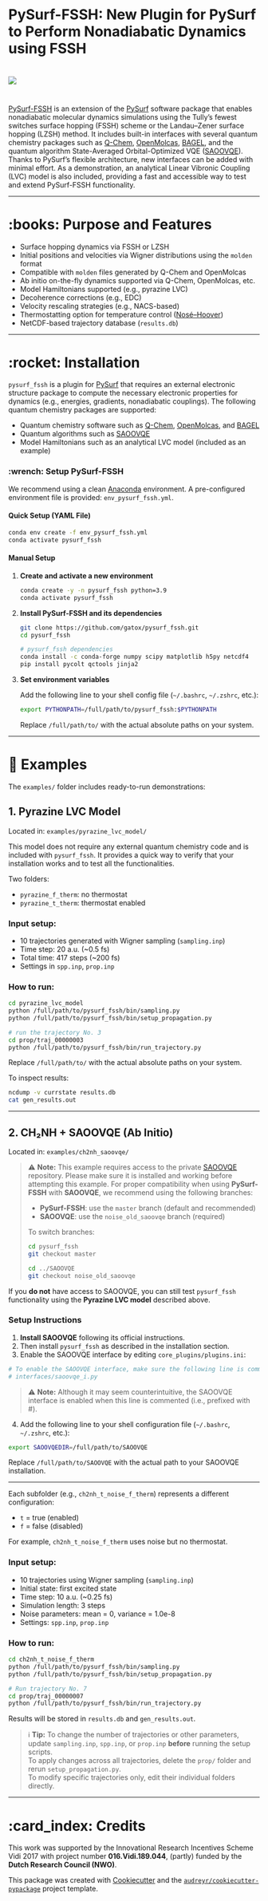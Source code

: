 # PySurf-FSSH: New Plugin for PySurf to Perform Nonadiabatic Dynamics using FSSH

# <img src="https://raw.githubusercontent.com/gatox/pysurf_fssh/master/docs/logo_pysurf_fssh.jpeg">

#

[PySurf-FSSH](https://doi.org/10.1021/acs.jctc.4c00012) is an extension of the [PySurf](https://github.com/mfsjmenger/pysurf) software package that enables nonadiabatic molecular dynamics simulations using the Tully’s fewest switches surface hopping (FSSH) scheme or the Landau–Zener surface hopping (LZSH) method. It includes built-in interfaces with several quantum chemistry packages such as [Q-Chem](https://manual.q-chem.com/latest/), [OpenMolcas](https://gitlab.com/Molcas/OpenMolcas), [BAGEL](https://nubakery.org/), and the quantum algorithm State-Averaged Orbital-Optimized VQE ([SAOOVQE](https://github.com/qc2nl/SAOOVQE)). Thanks to PySurf’s flexible architecture, new interfaces can be added with minimal effort. As a demonstration, an analytical Linear Vibronic Coupling (LVC) model is also included, providing a fast and accessible way to test and extend PySurf-FSSH functionality.

---

# \:books: Purpose and Features

- Surface hopping dynamics via FSSH or LZSH
- Initial positions and velocities via Wigner distributions using the `molden` format
- Compatible with `molden` files generated by Q-Chem and OpenMolcas
- Ab initio on-the-fly dynamics supported via Q-Chem, OpenMolcas, etc.
- Model Hamiltonians supported (e.g., pyrazine LVC)
- Decoherence corrections (e.g., EDC)
- Velocity rescaling strategies (e.g., NACS-based)
- Thermostatting option for temperature control ([Nosé–Hoover](https://pubs.aip.org/aip/jcp/article/83/8/4069/219065/The-Nose-Hoover-thermostatThe-Nose-Hoover))
- NetCDF-based trajectory database (`results.db`)

---

# \:rocket: Installation

`pysurf_fssh` is a plugin for [PySurf](https://github.com/mfsjmenger/pysurf) that requires an external electronic structure package to compute the necessary electronic properties for dynamics (e.g., energies, gradients, nonadiabatic couplings). The following quantum chemistry packages are supported:

- Quantum chemistry software such as [Q-Chem](https://manual.q-chem.com/latest/), [OpenMolcas](https://gitlab.com/Molcas/OpenMolcas), and [BAGEL](https://nubakery.org/)
- Quantum algorithms such as [SAOOVQE](https://github.com/qc2nl/SAOOVQE)
- Model Hamiltonians such as an analytical LVC model (included as an example)

### \:wrench: Setup PySurf-FSSH

We recommend using a clean [Anaconda](https://www.anaconda.com/) environment. A pre-configured environment file is provided: `env_pysurf_fssh.yml`.

#### Quick Setup (YAML File)

```bash
conda env create -f env_pysurf_fssh.yml
conda activate pysurf_fssh
```

#### Manual Setup

1. **Create and activate a new environment**

    ```bash
    conda create -y -n pysurf_fssh python=3.9
    conda activate pysurf_fssh
    ```

2. **Install PySurf-FSSH and its dependencies**

    ```bash
    git clone https://github.com/gatox/pysurf_fssh.git
    cd pysurf_fssh

    # pysurf_fssh dependencies
    conda install -c conda-forge numpy scipy matplotlib h5py netcdf4
    pip install pycolt qctools jinja2
    ```

3. **Set environment variables**

    Add the following line to your shell config file (`~/.bashrc`, `~/.zshrc`, etc.):

    ```bash
    export PYTHONPATH=/full/path/to/pysurf_fssh:$PYTHONPATH
    ```

    Replace `/full/path/to/` with the actual absolute paths on your system.

---

# :sunrise: Examples

The `examples/` folder includes ready-to-run demonstrations:

## 1. Pyrazine LVC Model

Located in: `examples/pyrazine_lvc_model/`

This model does not require any external quantum chemistry code and is included with `pysurf_fssh`. It provides a quick way to verify that your installation works and to test all the functionalities.

Two folders:

- `pyrazine_f_therm`: no thermostat
- `pyrazine_t_therm`: thermostat enabled

### Input setup:

- 10 trajectories generated with Wigner sampling (`sampling.inp`)
- Time step: 20 a.u. (~0.5 fs)
- Total time: 417 steps (~200 fs)
- Settings in `spp.inp`, `prop.inp`

### How to run:

```bash
cd pyrazine_lvc_model
python /full/path/to/pysurf_fssh/bin/sampling.py
python /full/path/to/pysurf_fssh/bin/setup_propagation.py

# run the trajectory No. 3
cd prop/traj_00000003
python /full/path/to/pysurf_fssh/bin/run_trajectory.py
```

Replace `/full/path/to/` with the actual absolute paths on your system.

To inspect results:

```bash
ncdump -v currstate results.db
cat gen_results.out
```

---

## 2. CH₂NH + SAOOVQE (Ab Initio)

Located in: `examples/ch2nh_saoovqe/`

> :warning: **Note:** This example requires access to the private [SAOOVQE](https://github.com/qc2nl/SAOOVQE) repository. Please make sure it is installed and working before attempting this example.
> For proper compatibility when using **PySurf-FSSH** with **SAOOVQE**, we recommend using the following branches:
>   - **PySurf-FSSH**: use the `master` branch (default and recommended)
>   - **SAOOVQE**: use the `noise_old_saoovqe` branch (required)
>
>    To switch branches:
>
>    ```bash
>    cd pysurf_fssh
>    git checkout master
>    
>    cd ../SAOOVQE
>    git checkout noise_old_saoovqe
>    ```

If you **do not** have access to SAOOVQE, you can still test `pysurf_fssh` functionality using the **Pyrazine LVC model** described above.

### Setup Instructions

1. **Install SAOOVQE** following its official instructions.
2. Then install `pysurf_fssh` as described in the installation section.
3. Enable the SAOOVQE interface by editing `core_plugins/plugins.ini`:

```ini
# To enable the SAOOVQE interface, make sure the following line is commented:
# interfaces/saoovqe_i.py
```
> :warning: **Note:** Although it may seem counterintuitive, the SAOOVQE interface is enabled when this line is commented (i.e., prefixed with #).

4. Add the following line to your shell configuration file (`~/.bashrc`, `~/.zshrc`, etc.):

```bash
export SAOOVQEDIR=/full/path/to/SAOOVQE
```

Replace `/full/path/to/SAOOVQE` with the actual path to your SAOOVQE installation.

---

Each subfolder (e.g., `ch2nh_t_noise_f_therm`) represents a different configuration:

- `t` = true (enabled)
- `f` = false (disabled)

For example, `ch2nh_t_noise_f_therm` uses noise but no thermostat.

### Input setup:

- 10 trajectories using Wigner sampling (`sampling.inp`)
- Initial state: first excited state
- Time step: 10 a.u. (~0.25 fs)
- Simulation length: 3 steps
- Noise parameters: mean = 0, variance = 1.0e-8
- Settings: `spp.inp`, `prop.inp`

### How to run:

```bash
cd ch2nh_t_noise_f_therm
python /full/path/to/pysurf_fssh/bin/sampling.py
python /full/path/to/pysurf_fssh/bin/setup_propagation.py

# Run trajectory No. 7
cd prop/traj_00000007
python /full/path/to/pysurf_fssh/bin/run_trajectory.py
```

Results will be stored in `results.db` and `gen_results.out`.

> :information_source: **Tip:** To change the number of trajectories or other parameters, update `sampling.inp`, `spp.inp`, or `prop.inp` **before** running the setup scripts.  
To apply changes across all trajectories, delete the `prop/` folder and rerun `setup_propagation.py`.  
To modify specific trajectories only, edit their individual folders directly.

---

# \:card_index: Credits

This work was supported by the Innovational Research Incentives Scheme Vidi 2017 with project number **016.Vidi.189.044**, (partly) funded by the **Dutch Research Council (NWO)**.

This package was created with [Cookiecutter](https://github.com/audreyr/cookiecutter) and the [`audreyr/cookiecutter-pypackage`](https://github.com/audreyr/cookiecutter-pypackage) project template.
